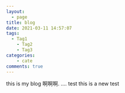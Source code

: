 ```yaml
---
layout:
  - page
title: blog
date: 2021-03-11 14:57:07
tags:
  - Tag1
	- Tag2
	- Tag3
categories: 
	- cate
comments: true
---
```


this is my blog
啊啊啊.
....
test
this is a new test